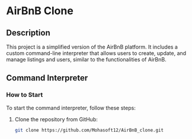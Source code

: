# AirBnB Clone

## Description

This project is a simplified version of the AirBnB platform. It includes a custom command-line interpreter that allows users to create, update, and manage listings and users, similar to the functionalities of AirBnB.

## Command Interpreter

### How to Start

To start the command interpreter, follow these steps:

1. Clone the repository from GitHub:
   ```bash
   git clone https://github.com/Mohasoft12/AirBnB_clone.git
